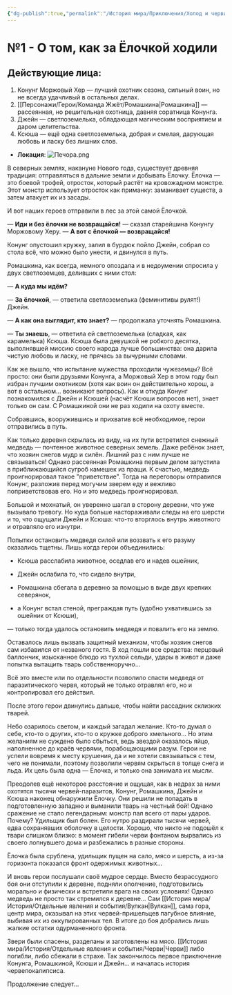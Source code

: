 ```yaml
---
{"dg-publish":true,"permalink":"/История мира/Приключения/Холод и черви/№1 - О том, как за Ёлочкой ходили/","noteIcon":"","created":"2025-09-07T13:19:20.158+03:00","updated":"2025-09-07T09:45:42.542+03:00"}
---
```


# №1 - О том, как за Ёлочкой ходили

## Действующие лица:
1. Конунг Моржовый Хер — лучший охотник сезона, сильный воин, но не всегда удачливый в остальных делах.
2. [[Персонажи/Герои/Команда Жжёт/Ромашкина\|Ромашкина]] — рассеянная, но решительная охотница, давняя соратница Конунга.
3. Джейн — светлоземелька, обладающая магическим восприятием и даром целительства.
4. Ксюша — ещё одна светлоземелька, добрая и смелая, дарующая любовь и ласку без лишних слов.

- **Локация**: ![Печора.png](/img/user/system/img/%D0%93%D0%B5%D0%BE%D0%B3%D1%80%D0%B0%D1%84%D0%B8%D1%8F/%D0%A1%D0%B5%D0%B2%D0%B5%D1%80%D0%BD%D1%8B%D0%B5%20%D0%B7%D0%B5%D0%BC%D0%BB%D0%B8/%D0%9F%D0%B5%D1%87%D0%BE%D1%80%D0%B0.png)


В северных землях, накануне Нового года, существует древняя традиция: отправляться в дальние земли и добывать Ёлочку. Ёлочка — это боевой трофей, отросток, который растёт на кровожадном монстре. Этот монстр использует отросток как приманку: заманивает существ, а затем атакует их из засады.  

И вот наших героев отправили в лес за этой самой Ёлочкой.  

— **Иди и без ёлочки не возвращайся!** — сказал старейшина Конунгу Моржовому Херу. — **А вот с ёлочкой — возвращайся!**  

Конунг опустошил кружку, залил в бурдюк пойло Джейн, собрал со стола всё, что можно было унести, и двинулся в путь.  

Ромашкина, как всегда, немного опоздала и в недоумении спросила у двух светлоземцев, деливших с ними стол:  

— **А куда мы идём?**  

— **За ёлочкой**, — ответила светлоземелька (феминитивы рулят!) Джейн.  

— **А как она выглядит, кто знает?** — продолжала уточнять Ромашкина.  

— **Ты знаешь**, — ответила ей светлоземелька (сладкая, как карамелька) Ксюша. Ксюша была девушкой не робкого десятка, выполнявшей миссию своего народа лучше большинства: она дарила чистую любовь и ласку, не прячась за вычурными словами.  

Как же вышло, что испытание мужества проходили чужеземцы? Всё просто: они были друзьями Конунга, а Моржовый Хер в этом году был избран лучшим охотником (хотя как воин он действительно хорош, а вот в остальном... возникают вопросы). Как и откуда Конунг познакомился с Джейн и Ксюшей (насчёт Ксюши вопросов нет), знает только он сам. С Ромашкиной они не раз ходили на охоту вместе.  

Собравшись, вооружившись и прихватив всё необходимое, герои отправились в путь.  

Как только деревня скрылась из виду, на их пути встретился снежный медведь — почтенное животное северных земель. Даже ребёнок знает, что хозяин снегов мудр и силён. Лишний раз с ним лучше не связываться! Однако рассеянная Ромашкина первым делом запустила в приближающийся сугроб камешек из пращи. К счастью, медведь проигнорировал такое "приветствие". Тогда на переговоры отправился Конунг, разложив перед могучим зверем еду и вежливо поприветствовав его. Но и это медведь проигнорировал.  

Большой и мохнатый, он уверенно шагал в сторону деревни, что уже вызывало тревогу. Но куда больше настораживали следы на его шерсти и то, что ощущали Джейн и Ксюша: что-то вторглось внутрь животного и отравляло его изнутри.  

Попытки остановить медведя силой или воззвать к его разуму оказались тщетны. Лишь когда герои объединились:  

- Ксюша расслабила животное, оседлав его и надев ошейник,  

- Джейн ослабила то, что сидело внутри,  

- Ромашкина сбегала в деревню за помощью в виде двух крепких северянок,  

- а Конунг встал стеной, преграждая путь (удобно ухватившись за ошейник от Ксюши),  

— только тогда удалось остановить медведя и повалить его на землю.  

Оставалось лишь вызвать защитный механизм, чтобы хозяин снегов сам избавился от незваного гостя. В ход пошли все средства: перцовый баллончик, изысканное блюдо из тухлой сельди, удары в живот и даже попытка вытащить тварь собственноручно...  

Всё это вместе или по отдельности позволило спасти медведя от паразитического червя, который не только отравлял его, но и контролировал его действия.  

После этого герои двинулись дальше, чтобы найти рассадник склизких тварей.  

Небо озарилось светом, и каждый загадал желание. Кто-то думал о себе, кто-то о других, кто-то о кружке доброго хмельного... Но этим желаниям не суждено было сбыться, ведь звездой оказалось яйцо, наполненное до краёв червями, порабощающими разум. Герои не успели вовремя к месту крушения, да и не хотели связываться с тем, чего не понимали, поэтому позволили червям скрыться в толще снега и льда. Их цель была одна — Ёлочка, и только она занимала их мысли.  

Преодолев ещё некоторое расстояние и ощущая, как в недрах за ними охотятся тысячи червей-паразитов, Конунг, Ромашкина, Джейн и Ксюша наконец обнаружили Ёлочку. Они решили не попадать в подготовленную западню и выманили тварь на честный бой! Однако сражение не стало легендарным: монстр пал всего от пары ударов. Почему? Удильщик был болен. Его нутро раздирали тысячи червей, едва сохранявших оболочку в целости. Хорошо, что никто не подошёл к твари слишком близко: в момент гибели черви фонтаном вырвались из своего лопнувшего дома и разбежались в разные стороны.  

Ёлочка была срублена, удильщик пущен на сало, мясо и шерсть, а из-за горизонта показался фронт одержимых животных...  

И вновь герои послушали своё мудрое сердце. Вместо безрассудного боя они отступили к деревне, подняли ополчение, подготовились морально и физически и встретили врага на своих условиях! Однако медведь не просто так стремился к деревне... Сам [[История мира/История/Отдельные явления и события/Вулкан\|Вулкан]], сама гора, центр мира, оказывал на этих червей-пришельцев пагубное влияние, выбивая их из оккупированных тел. В итоге до боя добрались лишь жалкие остатки одурманенного фронта.  

Звери были спасены, разделаны и заготовлены на мясо. [[История мира/История/Отдельные явления и события/Черви\|Черви]] либо погибли, либо сбежали в страхе. Так закончилось первое приключение Конунга, Ромашкиной, Ксюши и Джейн... и началась история червепокалипсиса.  

Продолжение следует...